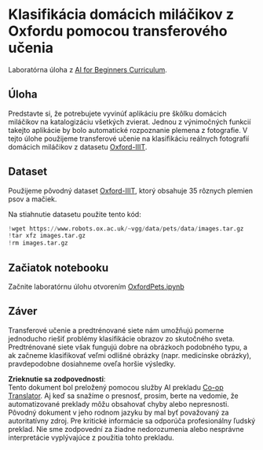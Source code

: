 <!--
CO_OP_TRANSLATOR_METADATA:
{
  "original_hash": "7765935c35fcee69b9fe2d0cfd6963e2",
  "translation_date": "2025-08-25T23:16:36+00:00",
  "source_file": "lessons/4-ComputerVision/08-TransferLearning/lab/README.md",
  "language_code": "sk"
}
-->
# Klasifikácia domácich miláčikov z Oxfordu pomocou transferového učenia

Laboratórna úloha z [AI for Beginners Curriculum](https://github.com/microsoft/ai-for-beginners).

## Úloha

Predstavte si, že potrebujete vyvinúť aplikáciu pre škôlku domácich miláčikov na katalogizáciu všetkých zvierat. Jednou z výnimočných funkcií takejto aplikácie by bolo automatické rozpoznanie plemena z fotografie. V tejto úlohe použijeme transferové učenie na klasifikáciu reálnych fotografií domácich miláčikov z datasetu [Oxford-IIIT](https://www.robots.ox.ac.uk/~vgg/data/pets/).

## Dataset

Použijeme pôvodný dataset [Oxford-IIIT](https://www.robots.ox.ac.uk/~vgg/data/pets/), ktorý obsahuje 35 rôznych plemien psov a mačiek.

Na stiahnutie datasetu použite tento kód:

```python
!wget https://www.robots.ox.ac.uk/~vgg/data/pets/data/images.tar.gz
!tar xfz images.tar.gz
!rm images.tar.gz
```

## Začiatok notebooku

Začnite laboratórnu úlohu otvorením [OxfordPets.ipynb](../../../../../../lessons/4-ComputerVision/08-TransferLearning/lab/OxfordPets.ipynb)

## Záver

Transferové učenie a predtrénované siete nám umožňujú pomerne jednoducho riešiť problémy klasifikácie obrazov zo skutočného sveta. Predtrénované siete však fungujú dobre na obrázkoch podobného typu, a ak začneme klasifikovať veľmi odlišné obrázky (napr. medicínske obrázky), pravdepodobne dosiahneme oveľa horšie výsledky.

**Zrieknutie sa zodpovednosti**:  
Tento dokument bol preložený pomocou služby AI prekladu [Co-op Translator](https://github.com/Azure/co-op-translator). Aj keď sa snažíme o presnosť, prosím, berte na vedomie, že automatizované preklady môžu obsahovať chyby alebo nepresnosti. Pôvodný dokument v jeho rodnom jazyku by mal byť považovaný za autoritatívny zdroj. Pre kritické informácie sa odporúča profesionálny ľudský preklad. Nie sme zodpovední za žiadne nedorozumenia alebo nesprávne interpretácie vyplývajúce z použitia tohto prekladu.